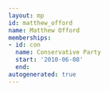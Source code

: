 ```yaml
---
layout: mp
id: matthew_offord
name: Matthew Offord
memberships:
- id: con
  name: Conservative Party
  start: '2010-06-08'
  end: 
autogenerated: true
---
```

